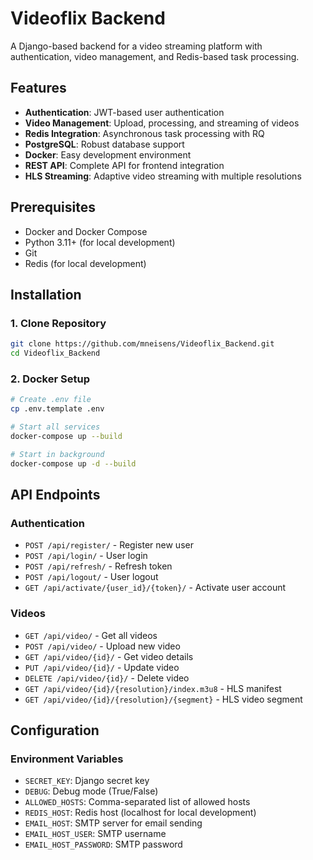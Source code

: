 # Videoflix Backend

A Django-based backend for a video streaming platform with authentication, video management, and Redis-based task processing.

## Features

- **Authentication**: JWT-based user authentication
- **Video Management**: Upload, processing, and streaming of videos
- **Redis Integration**: Asynchronous task processing with RQ
- **PostgreSQL**: Robust database support
- **Docker**: Easy development environment
- **REST API**: Complete API for frontend integration
- **HLS Streaming**: Adaptive video streaming with multiple resolutions

## Prerequisites

- Docker and Docker Compose
- Python 3.11+ (for local development)
- Git
- Redis (for local development)

## Installation

### 1. Clone Repository
```bash
git clone https://github.com/mneisens/Videoflix_Backend.git
cd Videoflix_Backend
```

### 2. Docker Setup
```bash
# Create .env file
cp .env.template .env

# Start all services
docker-compose up --build

# Start in background
docker-compose up -d --build
```

## API Endpoints

### Authentication
- `POST /api/register/` - Register new user
- `POST /api/login/` - User login
- `POST /api/refresh/` - Refresh token
- `POST /api/logout/` - User logout
- `GET /api/activate/{user_id}/{token}/` - Activate user account

### Videos
- `GET /api/video/` - Get all videos
- `POST /api/video/` - Upload new video
- `GET /api/video/{id}/` - Get video details
- `PUT /api/video/{id}/` - Update video
- `DELETE /api/video/{id}/` - Delete video
- `GET /api/video/{id}/{resolution}/index.m3u8` - HLS manifest
- `GET /api/video/{id}/{resolution}/{segment}` - HLS video segment

## Configuration

### Environment Variables
- `SECRET_KEY`: Django secret key
- `DEBUG`: Debug mode (True/False)
- `ALLOWED_HOSTS`: Comma-separated list of allowed hosts
- `REDIS_HOST`: Redis host (localhost for local development)
- `EMAIL_HOST`: SMTP server for email sending
- `EMAIL_HOST_USER`: SMTP username
- `EMAIL_HOST_PASSWORD`: SMTP password


